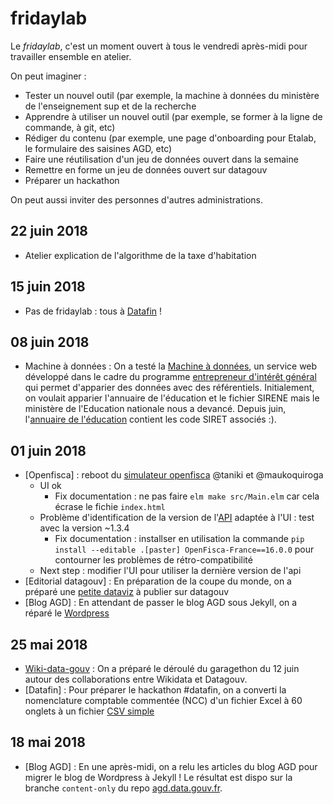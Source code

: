 # fridaylab

Le *fridaylab*, c'est un moment ouvert à tous le vendredi après-midi pour travailler ensemble en atelier.

On peut imaginer : 

- Tester un nouvel outil (par exemple, la machine à données du ministère de l'enseignement sup et de la recherche 
- Apprendre à utiliser un nouvel outil (par exemple, se former à la ligne de commande, à git, etc)
- Rédiger du contenu (par exemple, une page d'onboarding pour Etalab, le formulaire des saisines AGD, etc) 
- Faire une réutilisation d'un jeu de données ouvert dans la semaine
- Remettre en forme un jeu de données ouvert sur datagouv
- Préparer un hackathon

On peut aussi inviter des personnes d'autres administrations.

## 22 juin 2018 

- Atelier explication de l'algorithme de la taxe d'habitation

## 15 juin 2018 

- Pas de fridaylab : tous à [Datafin](https://datafin.fr/) !

## 08 juin 2018 

* Machine à données : On a testé la [Machine à données](http://51.15.221.77/index.php/Home), un service web développé dans le cadre du programme [entrepreneur d'intérêt général](https://github.com/entrepreneur-interet-general) qui permet d'apparier des données avec des référentiels. Initialement, on voulait apparier l'annuaire de l'éducation et le fichier SIRENE mais le ministère de l'Education nationale nous a devancé. Depuis juin, l'[annuaire de l'éducation](https://data.education.gouv.fr/explore/dataset/fr-en-annuaire-education/?disjunctive.type_etablissement) contient les code SIRET associés :).

## 01 juin 2018

* [Openfisca] : reboot du [simulateur openfisca](https://github.com/openfisca/demonstrator) @taniki et @maukoquiroga
  - UI ok
    - Fix documentation : ne pas faire `elm make src/Main.elm` car cela écrase le fichie `index.html`
  - Problème d'identification de la version de l'[API](https://github.com/openfisca/openfisca-web-api) adaptée à l'UI : test avec la version ~1.3.4
    - Fix documentation : installser en utilisation la commande `pip install --editable .[paster] OpenFisca-France==16.0.0` pour contourner les problèmes de rétro-compatibilité
  - Next step : modifier l'UI pour utiliser la dernière version de l'api
* [Editorial datagouv] : En préparation de la coupe du monde, on a préparé une [petite dataviz](https://github.com/pachevalier/coupedumonde) à publier sur datagouv
* [Blog AGD] : En attendant de passer le blog AGD sous Jekyll, on a réparé le [Wordpress](https://agd.data.gouv.fr/)

## 25 mai 2018 

* [Wiki-data-gouv](https://github.com/etalab/wiki-data-gouv) : On a préparé le déroulé du garagethon du 12 juin autour des collaborations entre Wikidata et Datagouv.
* [Datafin] : Pour préparer le hackathon #datafin, on a converti la nomenclature comptable commentée (NCC) d'un fichier Excel à 60 onglets à un fichier [CSV simple](https://github.com/pachevalier/tidycge/blob/master/data-raw/tidy_ncc.csv)

## 18 mai 2018

* [Blog AGD] : En une après-midi, on a relu les articles du blog AGD pour migrer le blog de Wordpress à Jekyll ! Le résultat est dispo sur la branche `content-only` du repo [agd.data.gouv.fr](https://github.com/etalab/agd.data.gouv.fr/tree/content-only).
